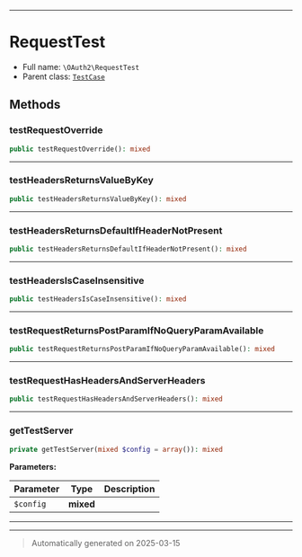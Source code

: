 ***

# RequestTest





* Full name: `\OAuth2\RequestTest`
* Parent class: [`TestCase`](../PHPUnit/Framework/TestCase.md)




## Methods


### testRequestOverride



```php
public testRequestOverride(): mixed
```












***

### testHeadersReturnsValueByKey



```php
public testHeadersReturnsValueByKey(): mixed
```












***

### testHeadersReturnsDefaultIfHeaderNotPresent



```php
public testHeadersReturnsDefaultIfHeaderNotPresent(): mixed
```












***

### testHeadersIsCaseInsensitive



```php
public testHeadersIsCaseInsensitive(): mixed
```












***

### testRequestReturnsPostParamIfNoQueryParamAvailable



```php
public testRequestReturnsPostParamIfNoQueryParamAvailable(): mixed
```












***

### testRequestHasHeadersAndServerHeaders



```php
public testRequestHasHeadersAndServerHeaders(): mixed
```












***

### getTestServer



```php
private getTestServer(mixed $config = array()): mixed
```








**Parameters:**

| Parameter | Type | Description |
|-----------|------|-------------|
| `$config` | **mixed** |  |





***


***
> Automatically generated on 2025-03-15
